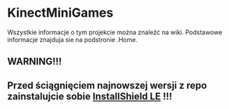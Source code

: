 KinectMiniGames
===============
Wszystkie informacje o tym projekcie można znaleźć na wiki. Podstawowe informacje znajduja sie na podstronie .Home.

## WARNING!!!
## Przed ściągnięciem najnowszej wersji z repo zainstalujcie sobie [InstallShield LE](http://learn.flexerasoftware.com/content/IS-EVAL-InstallShield-Limited-Edition-Visual-Studio) !!!
